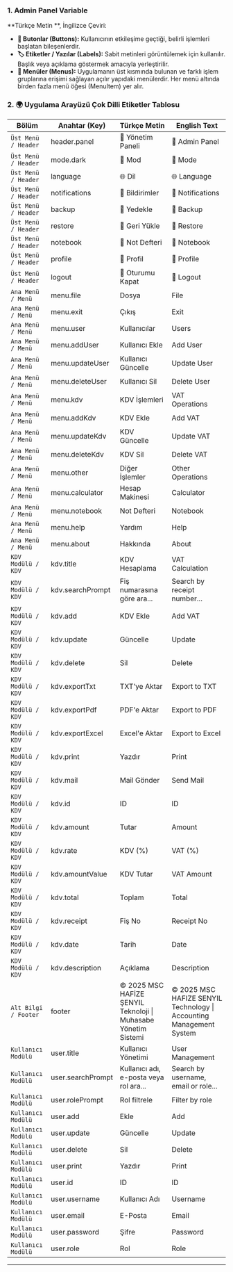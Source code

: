 ### **1. Admin Panel Variable**
**Türkçe Metin **, İngilizce Çeviri:
- **🔘 Butonlar (Buttons):** Kullanıcının etkileşime geçtiği, belirli işlemleri başlatan bileşenlerdir.
- **🏷️ Etiketler / Yazılar (Labels):** Sabit metinleri görüntülemek için kullanılır. Başlık veya açıklama göstermek amacıyla yerleştirilir.
- **📂 Menüler (Menus):** Uygulamanın üst kısmında bulunan ve farklı işlem gruplarına erişimi sağlayan açılır yapıdaki menülerdir. Her menü altında birden fazla menü öğesi (MenuItem) yer alır.

### **2.  🌍 Uygulama Arayüzü Çok Dilli Etiketler Tablosu**

| Bölüm                | Anahtar (Key)    | Türkçe Metin     | English Text      |
|----------------------|------------------|------------------|-------------------|
| `Üst Menü / Header`  | header.panel     | 🔧 Yönetim Paneli | 🔧 Admin Panel    |
| `Üst Menü / Header`  | mode.dark        | 🌙 Mod           | 🌙 Mode           |
| `Üst Menü / Header`  | language         | 🌐 Dil           | 🌐 Language       |
| `Üst Menü / Header`  | notifications    | 🔔 Bildirimler   | 🔔 Notifications  |
| `Üst Menü / Header`  | backup           | 💾 Yedekle       | 💾 Backup         |
| `Üst Menü / Header`  | restore          | 🔁 Geri Yükle    | 🔁 Restore        |
| `Üst Menü / Header`  | notebook         | 📝 Not Defteri   | 📝 Notebook       |
| `Üst Menü / Header`  | profile          | 👤 Profil        | 👤 Profile        |
| `Üst Menü / Header`  | logout           | 🚦 Oturumu Kapat |  🚦 Logout        |
| `Ana Menü / Menü`    | menu.file        | Dosya            | File              |
| `Ana Menü / Menü`    | menu.exit        | Çıkış            | Exit              |
| `Ana Menü / Menü`    | menu.user        | Kullanıcılar     | Users             |
| `Ana Menü / Menü`    | menu.addUser     | Kullanıcı Ekle   | Add User          |
| `Ana Menü / Menü`    | menu.updateUser  | Kullanıcı Güncelle | Update User       |
| `Ana Menü / Menü`    | menu.deleteUser  | Kullanıcı Sil    | Delete User       |
| `Ana Menü / Menü`    | menu.kdv         | KDV İşlemleri    | VAT Operations    |
| `Ana Menü / Menü`    | menu.addKdv      | KDV Ekle         | Add VAT           |
| `Ana Menü / Menü`    | menu.updateKdv   | KDV Güncelle     | Update VAT        |
| `Ana Menü / Menü`    | menu.deleteKdv   | KDV Sil          | Delete VAT        |
| `Ana Menü / Menü`    | menu.other       | Diğer İşlemler   | Other Operations  |
| `Ana Menü / Menü`    | menu.calculator  | Hesap Makinesi   | Calculator        |
| `Ana Menü / Menü`    | menu.notebook    | Not Defteri      | Notebook          |
| `Ana Menü / Menü`    | menu.help        | Yardım           | Help              |
| `Ana Menü / Menü`    | menu.about       | Hakkında         | About             |
| `KDV Modülü / KDV`   | kdv.title        | KDV Hesaplama    | VAT Calculation   |
| `KDV Modülü / KDV`   | kdv.searchPrompt | Fiş numarasına göre ara... | Search by receipt number... |
| `KDV Modülü / KDV`   | kdv.add          | KDV Ekle         | Add VAT           |
| `KDV Modülü / KDV`   | kdv.update       | Güncelle         | Update            |
| `KDV Modülü / KDV`   | kdv.delete       | Sil              | Delete            |
| `KDV Modülü / KDV`   | kdv.exportTxt    | TXT'ye Aktar     | Export to TXT     |
| `KDV Modülü / KDV`   | kdv.exportPdf    | PDF'e Aktar      | Export to PDF     |
| `KDV Modülü / KDV`   | kdv.exportExcel  | Excel'e Aktar    | Export to Excel   |
| `KDV Modülü / KDV`   | kdv.print        | Yazdır           | Print             |
| `KDV Modülü / KDV`   | kdv.mail         | Mail Gönder      | Send Mail         |
| `KDV Modülü / KDV`   | kdv.id           | ID               | ID                |
| `KDV Modülü / KDV`   | kdv.amount       | Tutar            | Amount            |
| `KDV Modülü / KDV`   | kdv.rate         | KDV (%)          | VAT (%)           |
| `KDV Modülü / KDV`   | kdv.amountValue  | KDV Tutar        | VAT Amount        |
| `KDV Modülü / KDV`   | kdv.total        | Toplam           | Total             |
| `KDV Modülü / KDV`   | kdv.receipt      | Fiş No           | Receipt No        |
| `KDV Modülü / KDV`   | kdv.date         | Tarih            | Date              |
| `KDV Modülü / KDV`   | kdv.description  | Açıklama         | Description       |
| `Alt Bilgi / Footer` | footer           | © 2025 MSC HAFİZE ŞENYIL Teknoloji \| Muhasabe Yönetim Sistemi | © 2025 MSC HAFIZE SENYIL Technology \| Accounting Management System |
| `Kullanıcı Modülü`   | user.title       | Kullanıcı Yönetimi | User Management   |
| `Kullanıcı Modülü`   | user.searchPrompt | Kullanıcı adı, e-posta veya rol ara... | Search by username, email or role... |
| `Kullanıcı Modülü`   | user.rolePrompt  | Rol filtrele     | Filter by role    |
| `Kullanıcı Modülü`   | user.add         | Ekle             | Add               |
| `Kullanıcı Modülü`   | user.update      | Güncelle         | Update            |
| `Kullanıcı Modülü`   | user.delete      | Sil              | Delete            |
| `Kullanıcı Modülü`   | user.print       | Yazdır           | Print             |
| `Kullanıcı Modülü`   | user.id          | ID               | ID                |
| `Kullanıcı Modülü`   | user.username    | Kullanıcı Adı    | Username          |
| `Kullanıcı Modülü`   | user.email       | E-Posta          | Email             |
| `Kullanıcı Modülü`   | user.password    | Şifre            | Password          |
| `Kullanıcı Modülü`   | user.role        | Rol              | Role              |

---